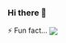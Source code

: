 ### Hi there 👋
⚡ Fun fact...
<a href="https://github.com/AboalfazlForooghi2004">
<img align="center" src="https://github-readme-stats.vercel.app/api?username=ghost1372&show_icons=true&count_private=true&include_all_commits=true" /></a>

<!--
**AboalfazlForooghi2004/AboalfazlForooghi2004** is a ✨ _special_ ✨ repository because its `README.md` (this file) appears on your GitHub profile.

Here are some ideas to get you started:

- 🔭 I’m currently working on ...
- 🌱 I’m currently learning ...
- 👯 I’m looking to collaborate on ...
- 🤔 I’m looking for help with ...
- 💬 Ask me about ...
- 📫 How to reach me: ...
- 😄 Pronouns: ...
- ⚡ Fun fact: ...
-->
